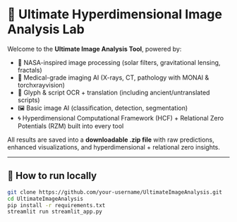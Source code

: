 # 🌌 Ultimate Hyperdimensional Image Analysis Lab

Welcome to the **Ultimate Image Analysis Tool**, powered by:
- 🚀 NASA-inspired image processing (solar filters, gravitational lensing, fractals)
- 🏥 Medical-grade imaging AI (X-rays, CT, pathology with MONAI & torchxrayvision)
- 🔡 Glyph & script OCR + translation (including ancient/untranslated scripts)
- 🖼️ Basic image AI (classification, detection, segmentation)
- 🌀 Hyperdimensional Computational Framework (HCF) + Relational Zero Potentials (RZM) built into every tool

All results are saved into a **downloadable .zip file** with raw predictions, enhanced visualizations, and hyperdimensional + relational zero insights.

---

## 🚀 How to run locally
```bash
git clone https://github.com/your-username/UltimateImageAnalysis.git
cd UltimateImageAnalysis
pip install -r requirements.txt
streamlit run streamlit_app.py
